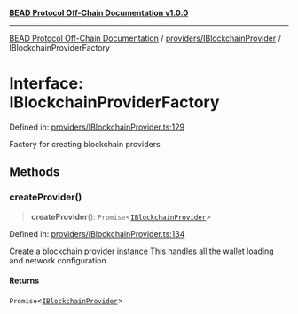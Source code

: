 [**BEAD Protocol Off-Chain Documentation v1.0.0**](../../../README.md)

***

[BEAD Protocol Off-Chain Documentation](../../../modules.md) / [providers/IBlockchainProvider](../README.md) / IBlockchainProviderFactory

# Interface: IBlockchainProviderFactory

Defined in: [providers/IBlockchainProvider.ts:129](https://github.com/cmorgado/Bead-Cardano/blob/24017eb600ede1b71f111ffff6b54d88eb612b06/Aiken/bead/off-chain/providers/IBlockchainProvider.ts#L129)

Factory for creating blockchain providers

## Methods

### createProvider()

> **createProvider**(): `Promise`\<[`IBlockchainProvider`](IBlockchainProvider.md)\>

Defined in: [providers/IBlockchainProvider.ts:134](https://github.com/cmorgado/Bead-Cardano/blob/24017eb600ede1b71f111ffff6b54d88eb612b06/Aiken/bead/off-chain/providers/IBlockchainProvider.ts#L134)

Create a blockchain provider instance
This handles all the wallet loading and network configuration

#### Returns

`Promise`\<[`IBlockchainProvider`](IBlockchainProvider.md)\>
